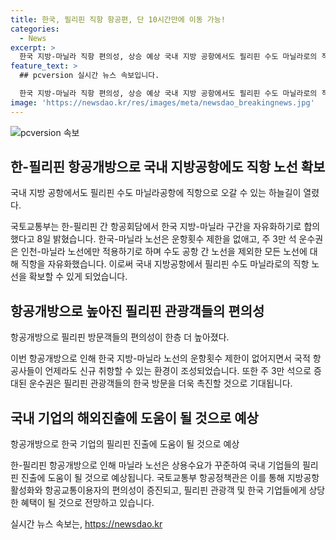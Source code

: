 ```yaml
---
title: 한국, 필리핀 직항 항공편, 단 10시간만에 이동 가능!
categories:
  - News
excerpt: >
  한국 지방-마닐라 직항 편의성, 상승 예상 국내 지방 공항에서도 필리핀 수도 마닐라로의 직항이 가능해졌다. 지난 한-필리핀 간 항공회담에서 양국은 한국 지방-마닐라 구간을 자유화하기로 합의했다. 운항횟수 제한 없이 국적 항공사들이 신규 취항 가능하며, 인천-마닐라 노선 운수권 역시 확대되었다. 이로써 한국 기업의 필리핀 진출에 도움이 될 것으로 전망된다. 국토교통부는 이를 통해 지방공항 활성화와 항공교통이용자의 편의성 향상을 기대하고 있다.
feature_text: >
  ## pcversion 실시간 뉴스 속보입니다.

  한국 지방-마닐라 직항 편의성, 상승 예상 국내 지방 공항에서도 필리핀 수도 마닐라로의 직항이 가능해졌다. 지난 한-필리핀 간 항공회담에서 양국은 한국 지방-마닐라 구간을 자유화하기로 합의했다. 운항횟수 제한 없이 국적 항공사들이 신규 취항 가능하며, 인천-마닐라 노선 운수권 역시 확대되었다. 이로써 한국 기업의 필리핀 진출에 도움이 될 것으로 전망된다. 국토교통부는 이를 통해 지방공항 활성화와 항공교통이용자의 편의성 향상을 기대하고 있다.
image: 'https://newsdao.kr/res/images/meta/newsdao_breakingnews.jpg'
---
```


<p><img src="https://newsdao.kr/res/images/meta/newsdao_breakingnews.jpg" alt="pcversion 속보" /></p>

<h2 data-ke-size="size26">한-필리핀 항공개방으로 국내 지방공항에도 직항 노선 확보</h2>

<p data-ke-size="size16">국내 지방 공항에서도 필리핀 수도 마닐라공항에 직항으로 오갈 수 있는 하늘길이 열렸다.</p>

<p>국토교통부는 한-필리핀 간 항공회담에서 한국 지방-마닐라 구간을 자유화하기로 합의했다고 8일 밝혔습니다. 한국-마닐라 노선은 운항횟수 제한을 없애고, 주 3만 석 운수권은 인천-마닐라 노선에만 적용하기로 하며 수도 공항 간 노선을 제외한 모든 노선에 대해 직항을 자유화했습니다. 이로써 국내 지방공항에서 필리핀 수도 마닐라로의 직항 노선을 확보할 수 있게 되었습니다.</p>

<h2 data-ke-size="size26">항공개방으로 높아진 필리핀 관광객들의 편의성</h2>

<p data-ke-size="size16">항공개방으로 필리핀 방문객들의 편의성이 한층 더 높아졌다.</p>

<p>이번 항공개방으로 인해 한국 지방-마닐라 노선의 운항횟수 제한이 없어지면서 국적 항공사들이 언제라도 신규 취항할 수 있는 환경이 조성되었습니다. 또한 주 3만 석으로 증대된 운수권은 필리핀 관광객들의 한국 방문을 더욱 촉진할 것으로 기대됩니다.</p>

<h2 data-ke-size="size26">국내 기업의 해외진출에 도움이 될 것으로 예상</h2>

<p data-ke-size="size16">항공개방으로 한국 기업의 필리핀 진출에 도움이 될 것으로 예상</p>

<p>한-필리핀 항공개방으로 인해 마닐라 노선은 상용수요가 꾸준하여 국내 기업들의 필리핀 진출에 도움이 될 것으로 예상됩니다. 국토교통부 항공정책관은 이를 통해 지방공항 활성화와 항공교통이용자의 편의성이 증진되고, 필리핀 관광객 및 한국 기업들에게 상당한 혜택이 될 것으로 전망하고 있습니다.</p>
실시간 뉴스 속보는, <a href="https://newsdao.kr" rel="dofollow">https://newsdao.kr</a>


